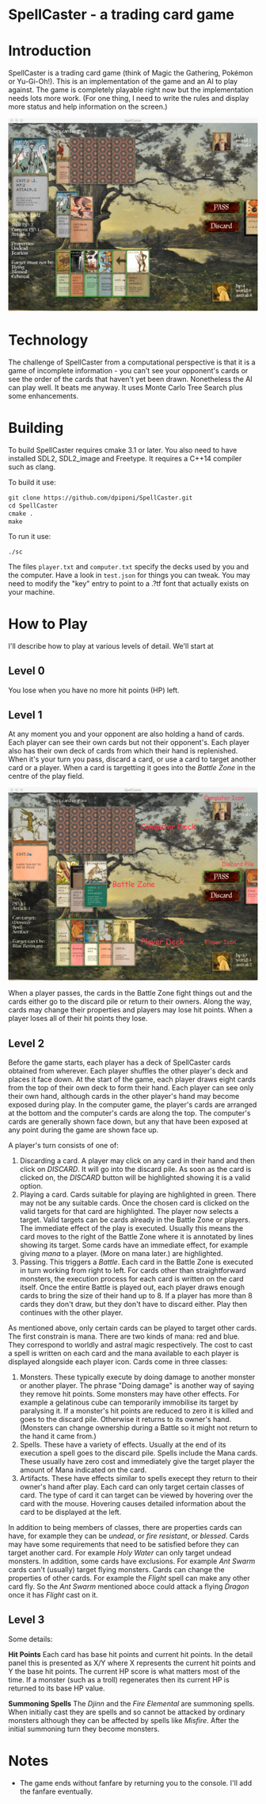 SpellCaster - a trading card game
=================================

Introduction
============
SpellCaster is a trading card game (think of Magic the Gathering, Pokémon or Yu-Gi-Oh!).
This is an implementation of the game and an AI to play against.
The game is completely playable right now but the implementation needs lots more work.
(For one thing, I need to write the rules and display more status and help information on the screen.)

![SpellCaster screenshot](assets/screenshot.jpg?raw=true "SpellCaster Screenshot")

Technology
==========
The challenge of SpellCaster from a computational perspective is that it is a game of incomplete information - you can't see your opponent's cards or see the order of the cards that haven't yet been drawn. Nonetheless the AI can play well. It beats me anyway. It uses Monte Carlo Tree Search plus some enhancements.

Building
========
To build SpellCaster requires cmake 3.1 or later.
You also need to have installed SDL2, SDL2_image and Freetype.
It requires a C++14 compiler such as clang.

To build it use:

    git clone https://github.com/dpiponi/SpellCaster.git
    cd SpellCaster
    cmake .
    make

To run it use:

    ./sc

The files `player.txt` and `computer.txt` specify the decks used by you and the computer.
Have a look in `test.json` for things you can tweak.
You may need to modify the "key" entry to point to a .?tf font that actually exists on your machine.

How to Play
===========
I'll describe how to play at various levels of detail.
We'll start at

Level 0
-------
You lose when you have no more hit points (HP) left.

Level 1
-------
At any moment you and your opponent are also holding a hand of cards. Each player can see their own cards but not their opponent's.
Each player also has their own deck of cards from which their hand is replenished.
When it's your turn you pass, discard a card, or use a card to target another card or a player.
When a card is targetting it goes into the _Battle Zone_ in the centre of the play field.

![Annotated SpellCaster screenshot](assets/manual.jpg?raw=true "Annotated SpellCaster Screenshot")

When a player passes, the cards in the Battle Zone fight things out and the cards either go to the discard pile or return to their owners.
Along the way, cards may change their properties and players may lose hit points.
When a player loses all of their hit points they lose.

Level 2
-------
Before the game starts, each player has a deck of SpellCaster cards obtained from wherever.
Each player shuffles the other player's deck and places it face down.
At the start of the game, each player draws eight cards from the top of their own deck to form their hand.
Each player can see only their own hand, although cards in the other player's hand may become exposed during play.
In the computer game, the player's cards are arranged at the bottom and the computer's cards are along the top.
The computer's cards are generally shown face down, but any that have been exposed at any point during the game are shown face up.

A player's turn consists of one of:
1. Discarding a card. A player may click on any card in their hand and then click on *DISCARD*. It will go into the discard pile.
   As soon as the card is clicked on, the *DISCARD* button will be highlighted showing it is a valid option.
2. Playing a card. Cards suitable for playing are highlighted in green. There may not be any suitable cards.
   Once the chosen card is clicked on the valid targets for that card are highlighted. The player now selects a target.
   Valid targets can be cards already in the Battle Zone or players.
   The immediate effect of the play is executed.
   Usually this means the card moves to the right of the Battle Zone where it is annotated by lines showing its target.
   Some cards have an immediate effect, for example giving _mana_ to a player. (More on mana later.)
   are highlighted.
3. Passing. This triggers a _Battle_. Each card in the Battle Zone is executed in turn working from right to left.
   For cards other than straightforward monsters, the execution process for each card is written on the card itself.
   Once the entire Battle is played out, each player draws enough cards to bring the size of their hand up to 8.
   If a player has more than 8 cards they don't draw, but they don't have to discard either.
Play then continues with the other player.

As mentioned above, only certain cards can be played to target other cards.
The first constrain is mana.
There are two kinds of mana: red and blue.
They correspond to worldly and astral magic respectively.
The cost to cast a spell is written on each card and the mana available to each player is displayed alongside each player icon.
Cards come in three classes:
1. Monsters. These typically execute by doing damage to another monster or another player.
   The phrase "Doing damage" is another way of saying they remove hit points.
   Some monsters may have other effects. For example a gelatinous cube can temporarily immobilise its target by paralysing it.
   If a monster's hit points are reduced to zero it is killed and goes to the discard pile.
   Otherwise it returns to its owner's hand.
   (Monsters can change ownership during a Battle so it might not return to the hand it came from.)
2. Spells. These have a variety of effects. Usually at the end of its execution a spell goes to the discard pile.
   Spells include the Mana cards.
   These usually have zero cost and immediately give the target player the amount of Mana indicated on the card.
3. Artifacts. These have effects similar to spells execept they return to their owner's hand after play.
Each card can only target certain classes of card. The type of card it can target can be viewed by hovering over the card with the mouse.
Hovering causes detailed information about the card to be displayed at the left.

In addition to being members of classes, there are properties cards can have, for example they can be _undead_, or _fire resistant_, or _blessed_.
Cards may have some requirements that need to be satisfied before they can target another card.
For example _Holy Water_ can only target undead monsters.
In addition, some cards have exclusions.
For example _Ant Swarm_ cards can't (usually) target flying monsters.
Cards can change the properties of other cards.
For example the _Flight_ spell can make any other card fly. So the _Ant Swarm_ mentioned aboce could attack a flying _Dragon_ once it has _Flight_ cast on it.

Level 3
-------
Some details:

**Hit Points**
Each card has base hit points and current hit points.
In the detail panel this is presented as X/Y where X represents the current hit points and Y the base hit points.
The current HP score is what matters most of the time.
If a monster (such as a troll) regenerates then its current HP is returned to its base HP value.

**Summoning Spells**
The _Djinn_ and the _Fire Elemental_ are summoning spells.
When initially cast they are spells and so cannot be attacked by ordinary monsters although they can be affected by spells like _Misfire_.
After the initial summoning turn they become monsters.

Notes
=====
* The game ends without fanfare by returning you to the console. I'll add the fanfare eventually.
